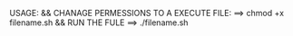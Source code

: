 USAGE:
&& CHANAGE PERMESSIONS TO A EXECUTE FILE:
   ==>   chmod +x filename.sh
&& RUN THE FULE
   ==>   ./filename.sh

